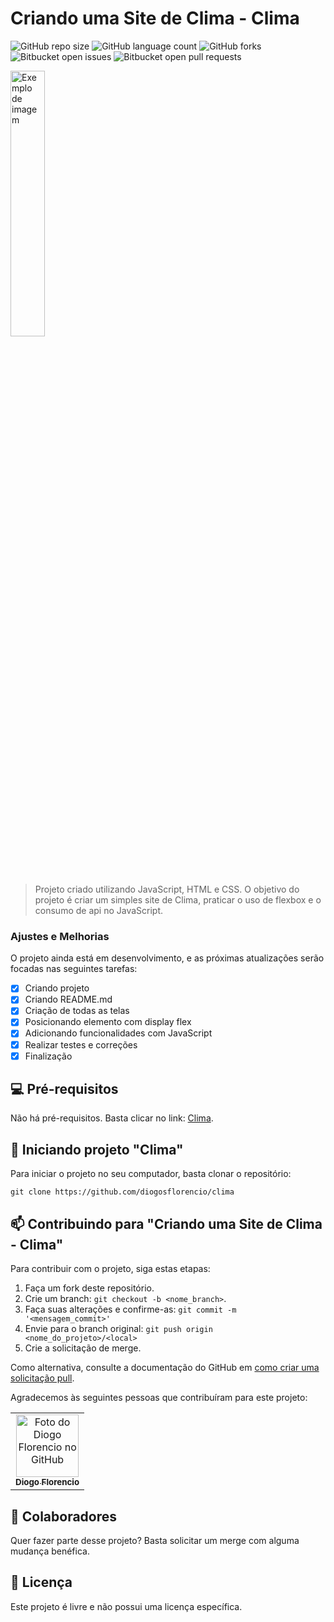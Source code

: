 # Criando uma Site de Clima - Clima

![GitHub repo size](https://img.shields.io/github/repo-size/diogosflorencio/clima?style=for-the-badge)
![GitHub language count](https://img.shields.io/github/languages/count/diogosflorencio/clima?style=for-the-badge)
![GitHub forks](https://img.shields.io/github/forks/diogosflorencio/clima?style=for-the-badge)
![Bitbucket open issues](https://img.shields.io/bitbucket/issues/diogosflorencio/clima?style=for-the-badge)
![Bitbucket open pull requests](https://img.shields.io/bitbucket/pr-raw/diogosflorencio/clima?style=for-the-badge)

<img src="https://github.com/diogosflorencio/clima/assets/33941005/56e93536-eea1-4a86-9ad1-edba1c40bf37" style="width:33%" alt="Exemplo de imagem">



> Projeto criado utilizando JavaScript, HTML e CSS. O objetivo do projeto é criar um simples site de Clima, praticar o uso de flexbox e o consumo de api no JavaScript.


### Ajustes e Melhorias

O projeto ainda está em desenvolvimento, e as próximas atualizações serão focadas nas seguintes tarefas:
- [x] Criando projeto
- [x] Criando README.md
- [x] Criação de todas as telas
- [x] Posicionando elemento com display flex
- [x] Adicionando funcionalidades com JavaScript
- [x] Realizar testes e correções
- [x] Finalização

## 💻 Pré-requisitos

Não há pré-requisitos. Basta clicar no link:  [Clima](https://diogosflorencio.github.io/clima).

## 🚀 Iniciando projeto "Clima"

Para iniciar o projeto no seu computador, basta clonar o repositório:

```
git clone https://github.com/diogosflorencio/clima
```

## 📫 Contribuindo para "Criando uma Site de Clima - Clima"

Para contribuir com o projeto, siga estas etapas:

1. Faça um fork deste repositório.
2. Crie um branch: `git checkout -b <nome_branch>`.
3. Faça suas alterações e confirme-as: `git commit -m '<mensagem_commit>'`
4. Envie para o branch original: `git push origin <nome_do_projeto>/<local>`
5. Crie a solicitação de merge.

Como alternativa, consulte a documentação do GitHub em [como criar uma solicitação pull](https://help.github.com/en/github/collaborating-with-issues-and-pull-requests/creating-a-pull-request).

Agradecemos às seguintes pessoas que contribuíram para este projeto:

<table>
  <tr>
    <td align="center">
      <a href="https://github.com/diogosflorencio" title="Diogo Florencio">
        <img src="https://avatars.githubusercontent.com/u/33941005" width="100px;" alt="Foto do Diogo Florencio no GitHub"/><br>
        <sub>
          <b>Diogo Florencio</b>
        </sub>
      </a>
    </td>
  </tr>
</table>

## 🤝 Colaboradores

Quer fazer parte desse projeto? Basta solicitar um merge com alguma mudança benéfica. 

## 📝 Licença

Este projeto é livre e não possui uma licença específica.
